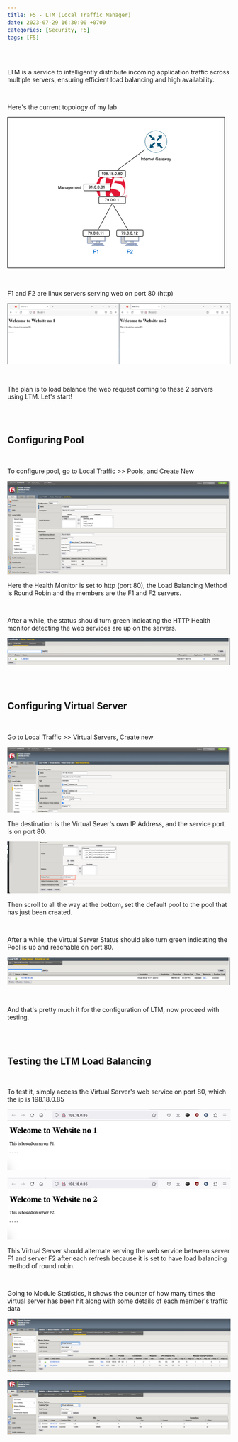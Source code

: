 ```yaml
---
title: F5 - LTM (Local Traffic Manager)
date: 2023-07-29 16:30:00 +0700
categories: [Security, F5]
tags: [F5]
---
```


<br>

LTM is a service to intelligently distribute incoming application traffic across multiple servers, ensuring efficient load balancing and high availability.

<br>

Here's the current topology of my lab

![01](/static/2023-07-29-f5-ltm/01.png)

<br>

F1 and F2 are linux servers serving web on port 80 (http)

![02](/static/2023-07-29-f5-ltm/02.png)

<br>

The plan is to load balance the web request coming to these 2 servers using LTM. Let's start!

<br>
<br>

## Configuring Pool

<br>

To configure pool, go to Local Traffic >> Pools, and Create New

![03](/static/2023-07-29-f5-ltm/03.png)

Here the Health Monitor is set to http (port 80), the Load Balancing Method is Round Robin and the members are the F1 and F2 servers.

<br>

After a while, the status should turn green indicating the HTTP Health monitor detecting the web services are up on the servers.

![04](/static/2023-07-29-f5-ltm/04.png)


<br>
<br>

## Configuring Virtual Server

<br>

Go to Local Traffic >> Virtual Servers, Create new

![05](/static/2023-07-29-f5-ltm/05.png)

The destination is the Virtual Sever's own IP Address, and the service port is on port 80.

![06](/static/2023-07-29-f5-ltm/06.png)

Then scroll to all the way at the bottom, set the default pool to the pool that has just been created.

<br>

After a while, the Virtual Server Status should also turn green indicating the Pool is up and reachable on port 80.

![07](/static/2023-07-29-f5-ltm/07.png)


<br>

And that's pretty much it for the configuration of LTM, now proceed with testing.

<br>
<br>

## Testing the LTM Load Balancing

<br>

To test it, simply access the Virtual Server's web service on port 80, which the ip is 198.18.0.85

![08](/static/2023-07-29-f5-ltm/08.png)

![09](/static/2023-07-29-f5-ltm/09.png)

This Virtual Server should alternate serving the web service between server F1 and server F2 after each refresh because it is set to have load balancing method of round robin.


<br>


Going to Module Statistics, it shows the counter of how many times the virtual server has been hit along with some details of each member's traffic data


![10](/static/2023-07-29-f5-ltm/10.png)

![11](/static/2023-07-29-f5-ltm/11.png)


<br>
